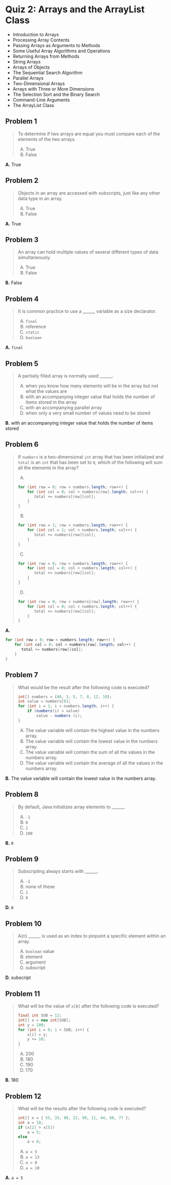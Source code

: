 <style type="text/css">ol { list-style-type: upper-alpha; }</style>

# Quiz 2: Arrays and the ArrayList Class

- Introduction to Arrays
- Processing Array Contents
- Passing Arrays as Arguments to Methods
- Some Useful Array Algorithms and Operations
- Returning Arrays from Methods
- String Arrays
- Arrays of Objects
- The Sequential Search Algorithm
- Parallel Arrays
- Two-Dimensional Arrays
- Arrays with Three or More Dimensions
- The Selection Sort and the Binary Search
- Command-Line Arguments
- The ArrayList Class

## Problem 1

> To determine if two arrays are equal you must compare each of the elements of
  the two arrays.
>
> 1.  True
> 1.  False

**A.** True

## Problem 2

> Objects in an array are accessed with subscripts, just like any other data
  type in an array.
>
> 1.  True
> 1.  False

**A.** True

## Problem 3

> An array can hold multiple values of several different types of data
  simultaneously.
>
> 1.  True
> 1.  False

**B.** False

## Problem 4

> It is common practice to use a ______ variable as a size declarator.
>
> 1.  `final`
> 1.  reference
> 1.  `static`
> 1.  `boolean`

**A.** `final`

## Problem 5

> A partially filled array is normally used ______.
>
> 1.  when you know how many elements will be in the array but not what the
      values are
> 1.  with an accompanying integer value that holds the number of items stored
      in the array
> 1.  with an accompanying parallel array
> 1.  when only a very small number of values need to be stored

**B.** with an accompanying integer value that holds the number of items stored

## Problem 6

> If `numbers` is a two-dimensional `int` array that has been initialized and
  `total` is an `int` that has been set to `0`, which of the following will sum
  all the elements in the array?
>
> 1.
>
> ```java
> for (int row = 0; row < numbers.length; row++) {
>     for (int col = 0; col < numbers[row].length; col++) {
>        total += numbers[row][col];
>     }
> }
> ```
>
> 2.
>
> ```java
> for (int row = 1; row < numbers.length; row++) {
>     for (int col = 1; col < numbers.length; col++) {
>        total += numbers[row][col];
>     }
> }
> ```
>
> 3.
>
> ```java
> for (int row = 0; row < numbers.length; row++) {
>     for (int col = 0; col < numbers.length; col++) {
>        total += numbers[row][col];
>     }
> }
> ```
>
> 4.
>
> ```java
> for (int row = 0; row < numbers[row].length; row++) {
>     for (int col = 0; col < numbers.length; col++) {
>        total += numbers[row][col];
>     }
> }
> ```

**A.**

```java
for (int row = 0; row < numbers.length; row++) {
    for (int col = 0; col < numbers[row].length; col++) {
       total += numbers[row][col];
    }
}
```

## Problem 7

> What would be the result after the following code is executed?
>
> ```java
> int[] numbers = {40, 3, 5, 7, 8, 12, 10};
> int value = numbers[0];
> for (int i = 1; i < numbers.length; i++) {
>     if (numbers(i) < value)
>         value - numbers (i);
> }
> ```
>
> 1.  The value variable will contain the highest value in the numbers array.
> 1.  The value variable will contain the lowest value in the numbers array.
> 1.  The value variable will contain the sum of all the values in the numbers
      array.
> 1.  The value variable will contain the average of all the values in the
      numbers array.

**B.** The value variable will contain the lowest value in the numbers array.

## Problem 8

> By default, Java initializes array elements to ______.
>
> 1.  `-1`
> 1.  `0`
> 1.  `1`
> 1.  `100`

**B.** `0`

## Problem 9

> Subscripting always starts with ______.
>
> 1.  `-1`
> 1.  none of these
> 1.  `1`
> 1.  `0`

**D.** `0`

## Problem 10

> A(n) ______ is used as an index to pinpoint a specific element within an
  array.
>
> 1.  `boolean` value
> 1.  element
> 1.  argument
> 1.  subscript

**D.** subscript

## Problem 11

> What will be the value of `x[8]` after the following code is executed?
>
> ```java
> final int SUB = 12;
> int[] x = new int[SUB];
> int y = 100;
> for (int i = 0; 1 < SUB; i++) {
>     x[i] = y;
>     у += 10;
> }
> ```
>
> 1.  200
> 1.  180
> 1.  190
> 1.  170

**B.** 180

## Problem 12

> What will be the results after the following code is executed?
>
> ```java
> int[] x = { 55, 33, 88, 22, 99, 11, 44, 66, 77 };
> int a = 10;
> if (x[2] > x[5])
>     a = 5;
> else
>     a = 8;
> ```
>
> 1.  `a = 5`
> 1.  `a = 13`
> 1.  `a = 8`
> 1.  `a = 10`

**A.** `a = 5`
